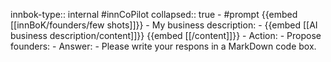 innbok-type:: internal
#innCoPilot
collapsed:: true
	- #prompt {{embed [[innBoK/founders/few shots]]}}
		- My business description:
		- {{embed [[AI business description/content]]}} {{embed [[/content]]}}
		- Action:
		- Propose founders: 
		- Answer:
		- Please write your respons in a MarkDown code box.


